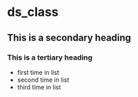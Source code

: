 # ds_class
## This is a secondary heading
### This is a tertiary heading

* first time in list 
* second time in list 
* third time in list 
